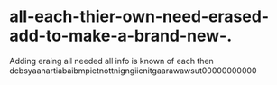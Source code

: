 # all-each-thier-own-need-erased-add-to-make-a-brand-new-.
Adding eraing all needed all info is known of each then dcbsyaanartiabaibmpietnottnigngiicnitgaarawawsut00000000000
